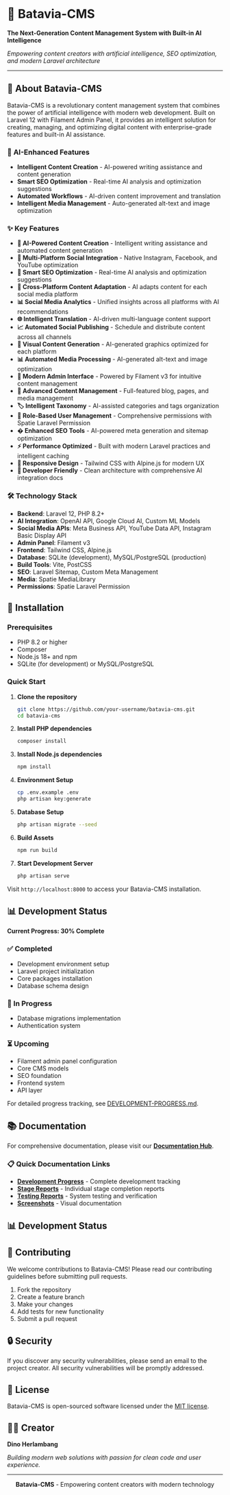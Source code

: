 # 🌊 Batavia-CMS

**The Next-Generation Content Management System with Built-in AI Intelligence**

*Empowering content creators with artificial intelligence, SEO optimization, and modern Laravel architecture*

---

## 📖 About Batavia-CMS

Batavia-CMS is a revolutionary content management system that combines the power of artificial intelligence with modern web development. Built on Laravel 12 with Filament Admin Panel, it provides an intelligent solution for creating, managing, and optimizing digital content with enterprise-grade features and built-in AI assistance.

### 🤖 **AI-Enhanced Features**
- **Intelligent Content Creation** - AI-powered writing assistance and content generation
- **Smart SEO Optimization** - Real-time AI analysis and optimization suggestions  
- **Automated Workflows** - AI-driven content improvement and translation
- **Intelligent Media Management** - Auto-generated alt-text and image optimization

### ✨ Key Features

- **🤖 AI-Powered Content Creation** - Intelligent writing assistance and automated content generation
- **📱 Multi-Platform Social Integration** - Native Instagram, Facebook, and YouTube optimization
- **🧠 Smart SEO Optimization** - Real-time AI analysis and optimization suggestions  
- **🎯 Cross-Platform Content Adaptation** - AI adapts content for each social media platform
- **📊 Social Media Analytics** - Unified insights across all platforms with AI recommendations
- **🌐 Intelligent Translation** - AI-driven multi-language content support
- **📈 Automated Social Publishing** - Schedule and distribute content across all channels
- **🎨 Visual Content Generation** - AI-generated graphics optimized for each platform
- **📊 Automated Media Processing** - AI-generated alt-text and image optimization
- **📱 Modern Admin Interface** - Powered by Filament v3 for intuitive content management  
- **📝 Advanced Content Management** - Full-featured blog, pages, and media management
- **🏷️ Intelligent Taxonomy** - AI-assisted categories and tags organization
- **👥 Role-Based User Management** - Comprehensive permissions with Spatie Laravel Permission
- **� Enhanced SEO Tools** - AI-powered meta generation and sitemap optimization
- **⚡ Performance Optimized** - Built with modern Laravel practices and intelligent caching
- **🎨 Responsive Design** - Tailwind CSS with Alpine.js for modern UX
- **🔧 Developer Friendly** - Clean architecture with comprehensive AI integration docs

### 🛠️ Technology Stack

- **Backend**: Laravel 12, PHP 8.2+
- **AI Integration**: OpenAI API, Google Cloud AI, Custom ML Models
- **Social Media APIs**: Meta Business API, YouTube Data API, Instagram Basic Display API
- **Admin Panel**: Filament v3
- **Frontend**: Tailwind CSS, Alpine.js
- **Database**: SQLite (development), MySQL/PostgreSQL (production)
- **Build Tools**: Vite, PostCSS
- **SEO**: Laravel Sitemap, Custom Meta Management
- **Media**: Spatie MediaLibrary
- **Permissions**: Spatie Laravel Permission

## 🚀 Installation

### Prerequisites

- PHP 8.2 or higher
- Composer
- Node.js 18+ and npm
- SQLite (for development) or MySQL/PostgreSQL

### Quick Start

1. **Clone the repository**
   ```bash
   git clone https://github.com/your-username/batavia-cms.git
   cd batavia-cms
   ```

2. **Install PHP dependencies**
   ```bash
   composer install
   ```

3. **Install Node.js dependencies**
   ```bash
   npm install
   ```

4. **Environment Setup**
   ```bash
   cp .env.example .env
   php artisan key:generate
   ```

5. **Database Setup**
   ```bash
   php artisan migrate --seed
   ```

6. **Build Assets**
   ```bash
   npm run build
   ```

7. **Start Development Server**
   ```bash
   php artisan serve
   ```

Visit `http://localhost:8000` to access your Batavia-CMS installation.

## 📊 Development Status

**Current Progress: 30% Complete**

### ✅ Completed
- Development environment setup
- Laravel project initialization
- Core packages installation
- Database schema design

### 🔄 In Progress
- Database migrations implementation
- Authentication system

### ⏳ Upcoming
- Filament admin panel configuration
- Core CMS models
- SEO foundation
- Frontend system
- API layer

For detailed progress tracking, see [DEVELOPMENT-PROGRESS.md](DEVELOPMENT-PROGRESS.md).

## 📚 Documentation

For comprehensive documentation, please visit our **[Documentation Hub](docs/README.md)**.

### 📋 **Quick Documentation Links**
- **[Development Progress](docs/development/DEVELOPMENT-PROGRESS.md)** - Complete development tracking
- **[Stage Reports](docs/stage-reports/)** - Individual stage completion reports
- **[Testing Reports](docs/testing/)** - System testing and verification
- **[Screenshots](docs/screenshots/)** - Visual documentation

## 📊 Development Status

## 🤝 Contributing

We welcome contributions to Batavia-CMS! Please read our contributing guidelines before submitting pull requests.

1. Fork the repository
2. Create a feature branch
3. Make your changes
4. Add tests for new functionality
5. Submit a pull request

## 🔒 Security

If you discover any security vulnerabilities, please send an email to the project creator. All security vulnerabilities will be promptly addressed.

## 📄 License

Batavia-CMS is open-sourced software licensed under the [MIT license](LICENSE).

## 👨‍💻 Creator

**Dino Herlambang**

*Building modern web solutions with passion for clean code and user experience.*

---

<p align="center">
  <strong>Batavia-CMS</strong> - Empowering content creators with modern technology
</p>
